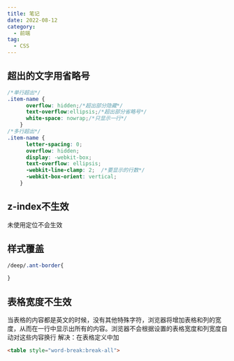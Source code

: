 ```yaml
---
title: 笔记
date: 2022-08-12
category:
  - 前端
tag:
  - CSS
---
```

## 超出的文字用省略号
```css
/*单行超出*/
.item-name {
      overflow: hidden;/*超出部分隐藏*/
	  text-overflow:ellipsis;/*超出部分省略号*/
	  white-space: nowrap;/*只显示一行*/
    }
/*多行超出*/
.item-name {
      letter-spacing: 0;
      overflow: hidden;
      display: -webkit-box;
      text-overflow: ellipsis;
      -webkit-line-clamp: 2;  /*要显示的行数*/
      -webkit-box-orient: vertical;
    }
```
## z-index不生效
未使用定位不会生效
## 样式覆盖
```css
/deep/.ant-border{
  
}
```
## 表格宽度不生效
当表格的内容都是英文的时候，没有其他特殊字符，浏览器将增加表格和列的宽度，从而在一行中显示出所有的内容。浏览器不会根据设置的表格宽度和列宽度自动对这些内容换行
解决：在表格定义中加
```html
<table style="word-break:break-all">
```
 
